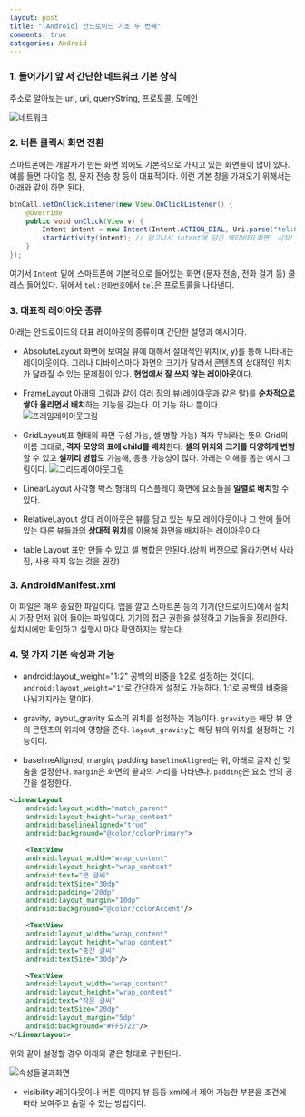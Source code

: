 ```yaml
---
layout: post
title: "[Android] 안드로이드 기초 두 번째"
comments: true
categories: Android
---
```


### 1. 들어가기 앞 서 간단한 네트워크 기본 상식

주소로 알아보는 url, uri, queryString, 프로토콜, 도메인

![네트워크](https://nokbeondev.github.io/img/networkaddress.PNG)

### 2. 버튼 클릭시 화면 전환
스마트폰에는 개발자가 만든 화면 외에도 기본적으로 가지고 있는 화면들이 많이 있다. 예를 들면 다이얼 창, 문자 전송 창 등이 대표적이다. 이런 기본 창을 가져오기 위해서는 아래와 같이 하면 된다.

```java
btnCall.setOnClickListener(new View.OnClickListener() {
    @Override
    public void onClick(View v) {
        Intent intent = new Intent(Intent.ACTION_DIAL, Uri.parse("tel:010-1234-6789")); // 전달할 데이터를 intent에 담음
        startActivity(intent); // 담고나서 intent에 담긴 엑티비티(화면) 시작!
    }
});
```

여기서 `Intent` 밑에 스마트폰에 기본적으로 들어있는 화면 (문자 전송, 전화 걸기 등) 클래스 들어있다. 위에서 `tel:전화번호`에서 `tel`은 프로토콜을 나타낸다.



### 3. 대표적 레이아웃 종류

아래는 안드로이드의 대표 레이아웃의 종류이며 간단한 설명과 예시이다.

- AbsoluteLayout
화면에 보여질 뷰에 대해서 절대적인 위치(x, y)를 통해 나타내는 레이아웃이다. 그러나 디바이스마다 화면의 크기가 달라서 콘텐츠의 상대적인 위치가 달라질 수 있는 문제점이 있다. **현업에서 잘 쓰지 않는 레이아웃**이다.

- FrameLayout
아래의 그림과 같이 여러 장의 뷰(레이아웃과 같은 말)를 **순차적으로 쌓아 올리면서 배치**하는 기능을 갖는다. 이 기능 하나 뿐이다.
![프레임레이아웃그림](https://nokbeondev.github.io/img/framelayout.PNG)

- GridLayout(표 형태의 화면 구성 가능, 셀  병합 가능)
격자 무늬라는 뜻의 Grid의 이름 그대로, **격자 모양의 표에 child를 배치**한다. **셀의 위치와 크기를 다양하게 변형**할 수 있고 **셀끼리 병합**도 가능해, 응용 가능성이 많다. 아래는 이해를 돕는 예시 그림이다.
![그리드레이아웃그림](https://nokbeondev.github.io/img/gridlayout.PNG)

- LinearLayout
사각형 박스 형태의 디스플레이 화면에 요소들을 **일렬로 배치**할 수 있다.

- RelativeLayout
상대 레이아웃은 뷰를 담고 있는 부모 레이아웃이나 그 안에 들어있는 다른 뷰들과의 **상대적 위치**를 이용해 화면을 배치하는 레이아웃이다.

- table Layout
표만 만들 수 있고 셀 병합은 안된다.(상위 버전으로 올라가면서 사라짐, 사용 하지 않는 것을 권장)

### 3. AndroidManifest.xml
이 파일은 매우 중요한 파일이다. 앱을 깔고 스마트폰 등의 기기(안드로이드)에서 설치 시 가장 먼저 읽어 들이는 파일이다. 기기의 접근 권한을 설정하고 기능들을 정리한다. 설치시에만 확인하고 실행시 마다 확인하지는 않는다.

### 4. 몇 가지 기본 속성과 기능
- android:layout_weight="1:2"
공백의 비중을 1:2로 설정하는 것이다. `android:layout_weight="1"`로 간단하게 설정도 가능하다. 1:1로 공백의 비중을 나눠가지라는 말이다.

- gravity, layout_gravity
요소의 위치를 설정하는 기능이다. `gravity`는 해당 뷰 안의 콘텐츠의 위치에 영향을 준다. `layout_gravity`는 해당 뷰의 위치를 설정하는 기능이다.

- baselineAligned, margin, padding
`baselineAligned`는 위, 아래로 글자 선 맞춤을 설정한다. `margin`은 화면의 끝과의 거리를 나타낸다. `padding`은 요소 안의 공간을 설정한다.

```xml
<LinearLayout
	android:layout_width="match_parent"
	android:layout_height="wrap_content"
	android:baselineAligned="true"
	android:background="@color/colorPrimary">

	<TextView
	android:layout_width="wrap_content"
	android:layout_height="wrap_content"
	android:text="큰 글씨"
	android:textSize="30dp"
	android:padding="20dp"
	android:layout_margin="10dp"
	android:background="@color/colorAccent"/>

	<TextView
	android:layout_width="wrap_content"
	android:layout_height="wrap_content"
	android:text="중간 글씨"
	android:textSize="30dp"/>

	<TextView
	android:layout_width="wrap_content"
	android:layout_height="wrap_content"
	android:text="작은 글씨"
	android:textSize="20dp"
	android:layout_margin="5dp"
	android:background="#FF5722"/>
</LinearLayout>
```

위와 같이 설정할 경우 아래와 같은 형태로 구현된다.

![속성들결과화면](https://nokbeondev.github.io/img/baselineAligned_margin_padding.PNG)


- visibility
레이아웃이나 버튼 이미지 뷰 등등 xml에서 제어 가능한 부분을 조건에 따라 보여주고 숨길 수 있는 방법이다.



